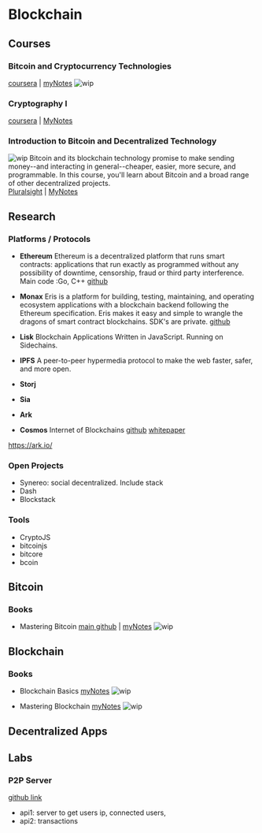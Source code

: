 # Blockchain

## Courses

### Bitcoin and Cryptocurrency Technologies
[coursera](https://www.coursera.org/learn/cryptocurrency/home/welcome) | [myNotes](courses/bitcoin-&-cryptocurrency-tech.md)
![wip](https://img.shields.io/badge/wip-starting-yellowgreen.svg)

### Cryptography I
[coursera](https://www.coursera.org/learn/crypto/home/welcome) | [MyNotes](courses/cryptography-I-coursera.md)

### Introduction to Bitcoin and Decentralized Technology
![wip](https://img.shields.io/badge/wip-70%25-yellow.svg)
Bitcoin and its blockchain technology promise to make sending money--and interacting in general--cheaper, easier, more secure, and programmable. In this course, you'll learn about Bitcoin and a broad range of other decentralized projects.  
[Pluralsight](https://www.pluralsight.com/courses/bitcoin-decentralized-technology) | [MyNotes](courses/intro-bitcoin-decentralized-tech.md)

## Research
### Platforms / Protocols

* **Ethereum**
Ethereum is a  decentralized platform that runs smart contracts: applications that run exactly as programmed without any possibility of downtime, censorship, fraud or third party interference.
Main code :Go, C++ [github](https://github.com/ethereum/)

* **Monax**
Eris is a platform for building, testing, maintaining, and operating ecosystem applications with a blockchain backend following the Ethereum specification. Eris makes it easy and simple to wrangle the dragons of smart contract blockchains.
SDK's are private.
[github](https://github.com/monax)

* **Lisk**
Blockchain Applications Written in JavaScript. Running on Sidechains.

* **IPFS**
A peer-to-peer hypermedia protocol to make the web faster, safer, and more open.

* **Storj**


* **Sia**

* **Ark**

* **Cosmos**
Internet of Blockchains
[github](https://github.com/cosmos/cosmos)
[whitepaper](https://github.com/cosmos/cosmos/blob/master/WHITEPAPER.md)

https://ark.io/

### Open Projects

* Synereo: social decentralized. Include stack
* Dash
* Blockstack

### Tools

* CryptoJS
* bitcoinjs
* bitcore
* bcoin

## Bitcoin

### Books

* Mastering Bitcoin
[main github](https://github.com/bitcoinbook/bitcoinbook/tree/first_edition) | [myNotes](books/mastering-bitcoin.md)
![wip](https://img.shields.io/badge/wip-starting-yellowgreen.svg)

## Blockchain

### Books
* Blockchain Basics [myNotes](books/blockchain.md)
![wip](https://img.shields.io/badge/wip-50%25-yellow.svg)

* Mastering Blockchain [myNotes](books/mastering-blockchain/readme.md)
![wip](https://img.shields.io/badge/wip-10%25-yellow.svg)

## Decentralized Apps

## Labs
### P2P Server
[github link](https://github.com/LucasIsasmendi/p2pserver)
* api1: server to get users ip, connected users,
* api2: transactions
